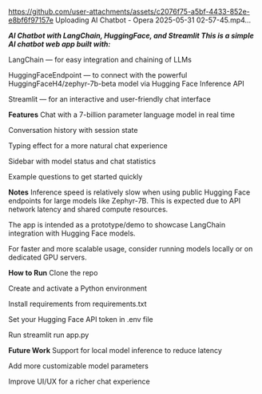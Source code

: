 
https://github.com/user-attachments/assets/c2076f75-a5bf-4433-852e-e8bf6f97157e
Uploading AI Chatbot - Opera 2025-05-31 02-57-45.mp4…


***AI Chatbot with LangChain, HuggingFace, and Streamlit
This is a simple AI chatbot web app built with:***

LangChain — for easy integration and chaining of LLMs

HuggingFaceEndpoint — to connect with the powerful HuggingFaceH4/zephyr-7b-beta model via Hugging Face Inference API

Streamlit — for an interactive and user-friendly chat interface

**Features**
Chat with a 7-billion parameter language model in real time

Conversation history with session state

Typing effect for a more natural chat experience

Sidebar with model status and chat statistics

Example questions to get started quickly

**Notes**
Inference speed is relatively slow when using public Hugging Face endpoints for large models like Zephyr-7B. This is expected due to API network latency and shared compute resources.

The app is intended as a prototype/demo to showcase LangChain integration with Hugging Face models.

For faster and more scalable usage, consider running models locally or on dedicated GPU servers.

**How to Run**
Clone the repo

Create and activate a Python environment

Install requirements from requirements.txt

Set your Hugging Face API token in .env file

Run streamlit run app.py

**Future Work**
Support for local model inference to reduce latency

Add more customizable model parameters

Improve UI/UX for a richer chat experience


